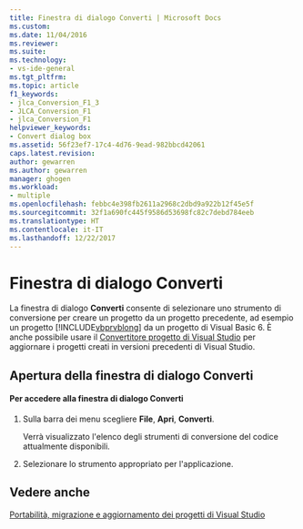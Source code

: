 ```yaml
---
title: Finestra di dialogo Converti | Microsoft Docs
ms.custom: 
ms.date: 11/04/2016
ms.reviewer: 
ms.suite: 
ms.technology:
- vs-ide-general
ms.tgt_pltfrm: 
ms.topic: article
f1_keywords:
- jlca_Conversion_F1_3
- JLCA_Conversion_F1
- jlca_Conversion_F1
helpviewer_keywords:
- Convert dialog box
ms.assetid: 56f23ef7-17c4-4d76-9ead-982bbcd42061
caps.latest.revision: 
author: gewarren
ms.author: gewarren
manager: ghogen
ms.workload:
- multiple
ms.openlocfilehash: febbc4e398fb2611a2968c2dbd9a922b12f45e5f
ms.sourcegitcommit: 32f1a690fc445f9586d53698fc82c7debd784eeb
ms.translationtype: HT
ms.contentlocale: it-IT
ms.lasthandoff: 12/22/2017
---
```

# <a name="convert-dialog-box"></a>Finestra di dialogo Converti
La finestra di dialogo **Converti** consente di selezionare uno strumento di conversione per creare un progetto da un progetto precedente, ad esempio un progetto [!INCLUDE[vbprvblong](../../ide/reference/includes/vbprvblong_md.md)] da un progetto di Visual Basic 6. È anche possibile usare il [Convertitore progetto di Visual Studio](https://github.com/ssvaidya/VSProjectConverter) per aggiornare i progetti creati in versioni precedenti di Visual Studio.   
  
## <a name="opening-the-convert-dialog-box"></a>Apertura della finestra di dialogo Converti  
  
#### <a name="to-access-the-convert-dialog-box"></a>Per accedere alla finestra di dialogo Converti  
  
1.  Sulla barra dei menu scegliere **File**, **Apri**, **Converti**.  
  
     Verrà visualizzato l'elenco degli strumenti di conversione del codice attualmente disponibili.  
  
2.  Selezionare lo strumento appropriato per l'applicazione.  
  
## <a name="see-also"></a>Vedere anche  
[Portabilità, migrazione e aggiornamento dei progetti di Visual Studio](../../porting/port-migrate-and-upgrade-visual-studio-projects.md)